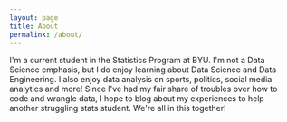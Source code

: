 ```yaml
---
layout: page
title: About
permalink: /about/
---
```


I'm a current student in the Statistics Program at BYU. I'm not a Data Science emphasis, but I do enjoy learning about Data Science and Data Engineering. I also enjoy data analysis on sports, politics, social media analytics and more! Since I've had my fair share of troubles over how to code and wrangle data, I hope to blog about my experiences to help another struggling stats student. We're all in this together!
